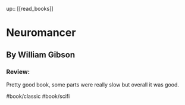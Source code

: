 up:: [[read_books]]

# Neuromancer

## By William Gibson

### Review:

Pretty good book, some parts were really slow but overall it was good.

#book/classic #book/scifi
